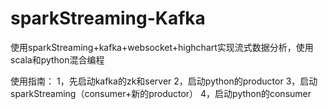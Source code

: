 # sparkStreaming-Kafka
使用sparkStreaming+kafka+websocket+highchart实现流式数据分析，使用scala和python混合编程

使用指南：
1，先启动kafka的zk和server
2，启动python的productor
3，启动sparkStreaming（consumer+新的productor）
4，启动python的consumer
